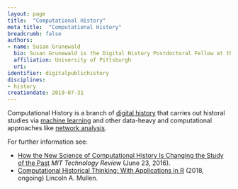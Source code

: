 ```yaml
---
layout: page
title:  "Computational History"
meta_title:  "Computational History"
breadcrumb: false
authors: 
- name: Susan Grunewald
  bio: Susan Grunewald is the Digital History Postdoctoral Fellow at the University of Pittsburgh’s World History Center. She received her PhD from Carnegie Mellon University, where she was a two-time A.W. Mellon Fellow in Digital Humanities. Her research focuses on Soviet history, particularly German prisoners of war in the USSR during and after the Second World War.
  affiliation: University of Pittsburgh
  uri:
identifier: digitalpublichistory
disciplines: 
- history
creationdate: 2019-07-31
---
```


Computational History is a branch of [digital history](/_topics/DigitalHistory.md) that carries out historal studies via [machine learning](/_topics/MachineLearning.md) and other data-heavy and computational approaches like [network analysis](/_topics/NetworkAnalysis.md). 

For further information see:
 -  [How the New Science of Computational History Is Changing the Study of the Past](https://www.technologyreview.com/s/601763/how-the-new-science-of-computational-history-is-changing-the-study-of-the-past/) *MIT Technology Review* (June 23, 2016).
 -  [Computational Historical Thinking: With Applications in R](https://dh-r.lincolnmullen.com/) (2018, ongoing) Lincoln A. Mullen. 
